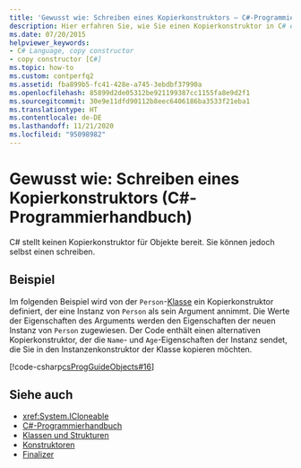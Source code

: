 ```yaml
---
title: 'Gewusst wie: Schreiben eines Kopierkonstruktors – C#-Programmierhandbuch'
description: Hier erfahren Sie, wie Sie einen Kopierkonstruktor in C# erstellen, der eine Instanz einer Klasse akzeptiert und eine neue Instanz mit den Werten der Eingabe zurückgibt.
ms.date: 07/20/2015
helpviewer_keywords:
- C# Language, copy constructor
- copy constructor [C#]
ms.topic: how-to
ms.custom: contperfq2
ms.assetid: fba899b5-fc41-428e-a745-3ebdbf37990a
ms.openlocfilehash: 85899d2de05312be921199387cc1155fa8e9d2f1
ms.sourcegitcommit: 30e9e11dfd90112b8eec6406186ba3533f21eba1
ms.translationtype: HT
ms.contentlocale: de-DE
ms.lasthandoff: 11/21/2020
ms.locfileid: "95098982"
---
```

# <a name="how-to-write-a-copy-constructor-c-programming-guide"></a>Gewusst wie: Schreiben eines Kopierkonstruktors (C#-Programmierhandbuch)

C# stellt keinen Kopierkonstruktor für Objekte bereit. Sie können jedoch selbst einen schreiben.  
  
## <a name="example"></a>Beispiel  

 Im folgenden Beispiel wird von der `Person`-[Klasse](../../language-reference/keywords/class.md) ein Kopierkonstruktor definiert, der eine Instanz von `Person` als sein Argument annimmt. Die Werte der Eigenschaften des Arguments werden den Eigenschaften der neuen Instanz von `Person` zugewiesen. Der Code enthält einen alternativen Kopierkonstruktor, der die `Name`- und `Age`-Eigenschaften der Instanz sendet, die Sie in den Instanzenkonstruktor der Klasse kopieren möchten.  
  
 [!code-csharp[csProgGuideObjects#16](~/samples/snippets/csharp/VS_Snippets_VBCSharp/csProgGuideObjects/CS/Objects.cs#16)]  
  
## <a name="see-also"></a>Siehe auch

- <xref:System.ICloneable>
- [C#-Programmierhandbuch](../index.md)
- [Klassen und Strukturen](./index.md)
- [Konstruktoren](./constructors.md)
- [Finalizer](./destructors.md)
